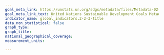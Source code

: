 ```yaml
---
goal_meta_link: https://unstats.un.org/sdgs/metadata/files/Metadata-02-02-03.pdf
goal_meta_link_text: United Nations Sustainable Development Goals Metadata (pdf 232kB)
indicator_name: global_indicators.2-2-3-title
data_non_statistical: false
graph_type: 
graph_title: 
national_geographical_coverage:
measurement_units:

---
```


